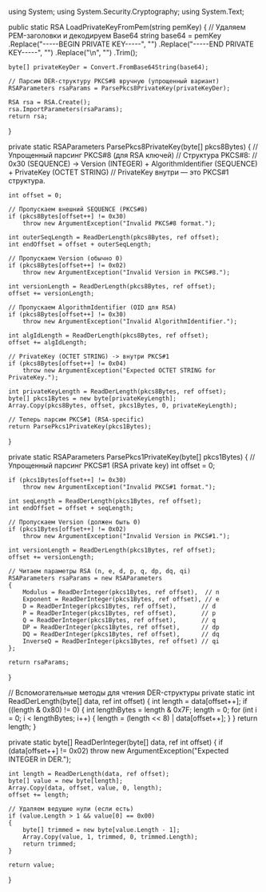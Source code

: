 using System;
using System.Security.Cryptography;
using System.Text;

public static RSA LoadPrivateKeyFromPem(string pemKey)
{
    // Удаляем PEM-заголовки и декодируем Base64
    string base64 = pemKey
        .Replace("-----BEGIN PRIVATE KEY-----", "")
        .Replace("-----END PRIVATE KEY-----", "")
        .Replace("\n", "")
        .Trim();

    byte[] privateKeyDer = Convert.FromBase64String(base64);

    // Парсим DER-структуру PKCS#8 вручную (упрощенный вариант)
    RSAParameters rsaParams = ParsePkcs8PrivateKey(privateKeyDer);
    
    RSA rsa = RSA.Create();
    rsa.ImportParameters(rsaParams);
    return rsa;
}

private static RSAParameters ParsePkcs8PrivateKey(byte[] pkcs8Bytes)
{
    // Упрощенный парсинг PKCS#8 (для RSA ключей)
    // Структура PKCS#8: 
    //  0x30 (SEQUENCE) -> Version (INTEGER) + AlgorithmIdentifier (SEQUENCE) + PrivateKey (OCTET STRING)
    //  PrivateKey внутри — это PKCS#1 структура.

    int offset = 0;

    // Пропускаем внешний SEQUENCE (PKCS#8)
    if (pkcs8Bytes[offset++] != 0x30) 
        throw new ArgumentException("Invalid PKCS#8 format.");
    
    int outerSeqLength = ReadDerLength(pkcs8Bytes, ref offset);
    int endOffset = offset + outerSeqLength;

    // Пропускаем Version (обычно 0)
    if (pkcs8Bytes[offset++] != 0x02) 
        throw new ArgumentException("Invalid Version in PKCS#8.");
    
    int versionLength = ReadDerLength(pkcs8Bytes, ref offset);
    offset += versionLength;

    // Пропускаем AlgorithmIdentifier (OID для RSA)
    if (pkcs8Bytes[offset++] != 0x30) 
        throw new ArgumentException("Invalid AlgorithmIdentifier.");
    
    int algIdLength = ReadDerLength(pkcs8Bytes, ref offset);
    offset += algIdLength;

    // PrivateKey (OCTET STRING) -> внутри PKCS#1
    if (pkcs8Bytes[offset++] != 0x04) 
        throw new ArgumentException("Expected OCTET STRING for PrivateKey.");
    
    int privateKeyLength = ReadDerLength(pkcs8Bytes, ref offset);
    byte[] pkcs1Bytes = new byte[privateKeyLength];
    Array.Copy(pkcs8Bytes, offset, pkcs1Bytes, 0, privateKeyLength);

    // Теперь парсим PKCS#1 (RSA-specific)
    return ParsePkcs1PrivateKey(pkcs1Bytes);
}

private static RSAParameters ParsePkcs1PrivateKey(byte[] pkcs1Bytes)
{
    // Упрощенный парсинг PKCS#1 (RSA private key)
    int offset = 0;

    if (pkcs1Bytes[offset++] != 0x30) 
        throw new ArgumentException("Invalid PKCS#1 format.");
    
    int seqLength = ReadDerLength(pkcs1Bytes, ref offset);
    int endOffset = offset + seqLength;

    // Пропускаем Version (должен быть 0)
    if (pkcs1Bytes[offset++] != 0x02) 
        throw new ArgumentException("Invalid Version in PKCS#1.");
    
    int versionLength = ReadDerLength(pkcs1Bytes, ref offset);
    offset += versionLength;

    // Читаем параметры RSA (n, e, d, p, q, dp, dq, qi)
    RSAParameters rsaParams = new RSAParameters
    {
        Modulus = ReadDerInteger(pkcs1Bytes, ref offset),  // n
        Exponent = ReadDerInteger(pkcs1Bytes, ref offset), // e
        D = ReadDerInteger(pkcs1Bytes, ref offset),       // d
        P = ReadDerInteger(pkcs1Bytes, ref offset),       // p
        Q = ReadDerInteger(pkcs1Bytes, ref offset),       // q
        DP = ReadDerInteger(pkcs1Bytes, ref offset),      // dp
        DQ = ReadDerInteger(pkcs1Bytes, ref offset),      // dq
        InverseQ = ReadDerInteger(pkcs1Bytes, ref offset) // qi
    };

    return rsaParams;
}

// Вспомогательные методы для чтения DER-структуры
private static int ReadDerLength(byte[] data, ref int offset)
{
    int length = data[offset++];
    if ((length & 0x80) != 0)
    {
        int lengthBytes = length & 0x7F;
        length = 0;
        for (int i = 0; i < lengthBytes; i++)
        {
            length = (length << 8) | data[offset++];
        }
    }
    return length;
}

private static byte[] ReadDerInteger(byte[] data, ref int offset)
{
    if (data[offset++] != 0x02) 
        throw new ArgumentException("Expected INTEGER in DER.");
    
    int length = ReadDerLength(data, ref offset);
    byte[] value = new byte[length];
    Array.Copy(data, offset, value, 0, length);
    offset += length;

    // Удаляем ведущие нули (если есть)
    if (value.Length > 1 && value[0] == 0x00)
    {
        byte[] trimmed = new byte[value.Length - 1];
        Array.Copy(value, 1, trimmed, 0, trimmed.Length);
        return trimmed;
    }

    return value;
}
